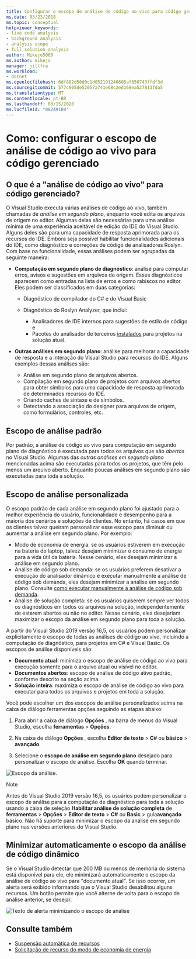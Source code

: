 ```yaml
---
title: Configurar o escopo de análise de código ao vivo para código gerenciado
ms.date: 03/23/2018
ms.topic: conceptual
helpviewer_keywords:
- live code analysis
- background analysis
- analysis scope
- full solution analysis
author: Mikejo5000
ms.author: mikejo
manager: jillfra
ms.workload:
- dotnet
ms.openlocfilehash: 6df882d50d0c1d052191246605af856743ffdf3d
ms.sourcegitcommit: 577c905de52057a741e68c2ed168ea527813fda5
ms.translationtype: MT
ms.contentlocale: pt-BR
ms.lasthandoff: 08/15/2020
ms.locfileid: "88249184"
---
```

# <a name="how-to-configure-live-code-analysis-scope-for-managed-code"></a>Como: configurar o escopo de análise de código ao vivo para código gerenciado

## <a name="what-is-live-code-analysis-for-managed-code"></a>O que é a "análise de código ao vivo" para código gerenciado?
O Visual Studio executa várias análises de código ao vivo, também chamadas de *análise em segundo plano*, enquanto você edita os arquivos de origem no editor. Algumas delas são necessárias para uma análise mínima de uma experiência aceitável de edição do IDE do Visual Studio. Alguns deles são para uma capacidade de resposta aprimorada para os recursos do IDE. Embora seja possível habilitar funcionalidades adicionais do IDE, como diagnóstico e correções de código de analisadores Roslyn. Com base na funcionalidade, essas análises podem ser agrupadas da seguinte maneira:

- **Computação em segundo plano de diagnóstico**: análise para computar erros, avisos e sugestões em arquivos de origem. Esses diagnósticos aparecem como entradas na lista de erros e como rabiscos no editor. Eles podem ser classificados em duas categorias:
  - Diagnóstico de compilador do C# e do Visual Basic
  - Diagnóstico do Roslyn Analyzer, que inclui:

    - Analisadores de IDE internos para sugestões de estilo de código e
    - Pacotes do analisador de terceiros [instalados](./install-roslyn-analyzers.md) para projetos na solução atual.

- **Outras análises em segundo plano**: análise para melhorar a capacidade de resposta e a interação do Visual Studio para recursos do IDE. Alguns exemplos dessas análises são:
  - Análise em segundo plano de arquivos abertos.
  - Compilação em segundo plano de projetos com arquivos abertos para obter símbolos para uma capacidade de resposta aprimorada de determinados recursos do IDE.
  - Criando caches de sintaxe e de símbolos.
  - Detectando a associação do designer para arquivos de origem, como formulários, controles, etc.

## <a name="default-analysis-scope"></a>Escopo de análise padrão

Por padrão, a análise de código ao vivo para computação em segundo plano de diagnóstico é executada para todos os arquivos que são _abertos_ no Visual Studio. Algumas das _outras análises em segundo plano_ mencionadas acima são executadas para todos os projetos, que têm pelo menos um arquivo aberto. Enquanto poucas análises em segundo plano são executadas para toda a solução.

## <a name="custom-analysis-scope"></a>Escopo de análise personalizada

O escopo padrão de cada análise em segundo plano foi ajustado para a melhor experiência do usuário, funcionalidade e desempenho para a maioria dos cenários e soluções de clientes. No entanto, há casos em que os clientes talvez queiram personalizar esse escopo para diminuir ou aumentar a análise em segundo plano. Por exemplo:

- Modo de economia de energia: se os usuários estiverem em execução na bateria do laptop, talvez desejam minimizar o consumo de energia para a vida útil da bateria. Nesse cenário, eles desejam minimizar a análise em segundo plano.
- Análise de código sob demanda: se os usuários preferem desativar a execução do analisador dinâmico e executar manualmente a análise de código sob demanda, eles desejam minimizar a análise em segundo plano. Consulte [como executar manualmente a análise de código sob demanda](./how-to-run-code-analysis-manually-for-managed-code.md).
- Análise de solução completa: se os usuários quiserem sempre ver todos os diagnósticos em todos os arquivos na solução, independentemente de estarem abertos ou não no editor. Nesse cenário, eles desejariam maximizar o escopo da análise em segundo plano para toda a solução.

A partir do Visual Studio 2019 versão 16,5, os usuários podem personalizar explicitamente o escopo de todas as análises de código ao vivo, incluindo a computação de diagnóstico, para projetos em C# e Visual Basic. Os escopos de análise disponíveis são:

- **Documento atual**: minimiza o escopo de análise de código ao vivo para execução somente para o arquivo atual ou visível no editor.
- **Documentos abertos**: escopo de análise de código ativo padrão, conforme descrito na seção acima.
- **Solução inteira**: maximiza o escopo de análise de código ao vivo para executar para todos os arquivos e projetos em toda a solução.

Você pode escolher um dos escopos de análise personalizados acima na caixa de diálogo ferramentas opções seguindo as etapas abaixo:

1. Para abrir a caixa de diálogo **Opções** , na barra de menus do Visual Studio, escolha **ferramentas**  >  **Opções**.

2. Na caixa de diálogo **Opções** , escolha **Editor de texto**  >  **C#** ou **básico**  >  **avançado**.

3. Selecione o **escopo de análise em segundo plano** desejado para personalizar o escopo de análise. Escolha **OK** quando terminar.

![Escopo da análise.](./media/background-analysis-scope.png)

> [!NOTE]
> Antes do Visual Studio 2019 versão 16,5, os usuários podem personalizar o escopo de análise para a computação de diagnóstico para toda a solução usando a caixa de seleção **Habilitar análise de solução completa** de **ferramentas**  >  **Opções**  >  **Editor de texto**  >  **C#** ou **Basic**  >  guia**avançado** básico. Não há suporte para minimizar o escopo da análise em segundo plano nas versões anteriores do Visual Studio.

## <a name="automatically-minimize-live-code-analysis-scope"></a>Minimizar automaticamente o escopo da análise de código dinâmico

Se o Visual Studio detectar que 200 MB ou menos de memória do sistema está disponível para ele, ele minimizará automaticamente o escopo da análise de código ao vivo para "documento atual". Se isso ocorrer, um alerta será exibido informando que o Visual Studio desabilitou alguns recursos. Um botão permite que você alterne de volta para o escopo de análise anterior, se desejar.

![Texto de alerta minimizando o escopo de análise](./media/fsa_alert.png)

## <a name="see-also"></a>Consulte também

- [Suspensão automática de recursos](./automatic-feature-suspension.md)
- [Solicitação de recurso do modo de economia de energia](https://github.com/dotnet/roslyn/issues/38429)
